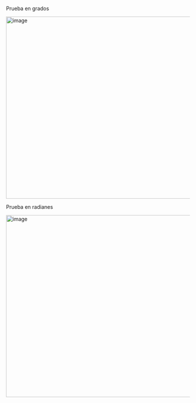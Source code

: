   Prueba en grados

<img width="738" height="498" alt="image" src="https://github.com/user-attachments/assets/13edb775-ee90-44f7-8f1f-de2cbf5466e2" />

Prueba en radianes

<img width="738" height="498" alt="image" src="https://github.com/user-attachments/assets/1eb8bb08-5ae6-4faf-a1bb-bcfe9e37bc21" />

